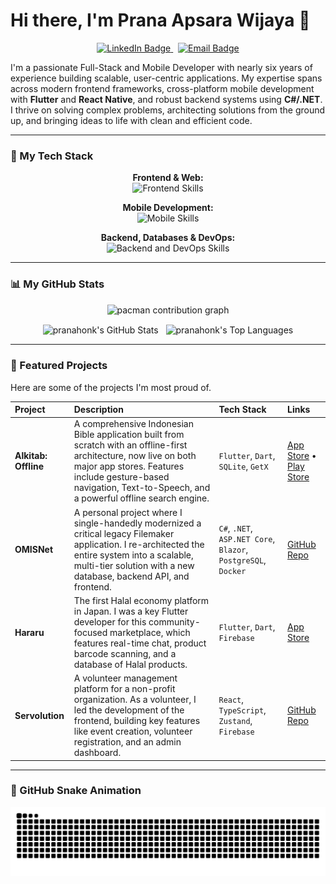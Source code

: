 # Hi there, I'm Prana Apsara Wijaya 👋

<p align="center">
  <a href="https://www.linkedin.com/in/prana-apsara-wijaya-974577174/">
    <img src="https://img.shields.io/badge/LinkedIn-0077B5?style=for-the-badge&logo=linkedin&logoColor=white" alt="LinkedIn Badge"/>
  </a>
  &nbsp;
  <a href="mailto:pranajobs@hotmail.com">
    <img src="https://img.shields.io/badge/Email-0078D4?style=for-the-badge&logo=microsoft-outlook&logoColor=white" alt="Email Badge"/>
  </a>
</p>

I'm a passionate Full-Stack and Mobile Developer with nearly six years of experience building scalable, user-centric applications. My expertise spans across modern frontend frameworks, cross-platform mobile development with **Flutter** and **React Native**, and robust backend systems using **C#/.NET**. I thrive on solving complex problems, architecting solutions from the ground up, and bringing ideas to life with clean and efficient code.

---

### 🔧 My Tech Stack

<p align="center">
  <strong>Frontend & Web:</strong><br>
  <img src="https://skillicons.dev/icons?i=react,nextjs,vue,nuxtjs,ts,js,html,css,tailwind,sass" alt="Frontend Skills"/>
</p>
<p align="center">
  <strong>Mobile Development:</strong><br>
  <img src="https://skillicons.dev/icons?i=flutter,dart,swift,androidstudio" alt="Mobile Skills"/>
</p>
<p align="center">
  <strong>Backend, Databases & DevOps:</strong><br>
  <img src="https://skillicons.dev/icons?i=cs,dotnet,nodejs,python,php,postgres,mongodb,docker,git,firebase" alt="Backend and DevOps Skills"/>
</p>

---

### 📊 My GitHub Stats

<p align="center">
  <picture>
    <source media="(prefers-color-scheme: dark)" srcset="https://raw.githubusercontent.com/pranahonk/pranahonk/output/pacman-contribution-graph-dark.svg">
    <source media="(prefers-color-scheme: light)" srcset="https://raw.githubusercontent.com/pranahonk/pranahonk/output/pacman-contribution-graph.svg">
    <img alt="pacman contribution graph" src="https://raw.githubusercontent.com/pranahonk/pranahonk/output/pacman-contribution-graph.svg">
  </picture>
</p>

<p align="center">
  <img align="center" src="https://github-readme-stats.vercel.app/api?username=pranahonk&show_icons=true&locale=en&theme=tokyonight" alt="pranahonk's GitHub Stats" />
  &nbsp;
  <img align="center" src="https://github-readme-stats.vercel.app/api/top-langs?username=pranahonk&layout=compact&locale=en&theme=tokyonight" alt="pranahonk's Top Languages" />
</p>

---

### 🚀 Featured Projects

Here are some of the projects I'm most proud of.

| Project | Description | Tech Stack | Links |
| :--- | :--- | :--- | :--- |
| **Alkitab: Offline** | A comprehensive Indonesian Bible application built from scratch with an offline-first architecture, now live on both major app stores. Features include gesture-based navigation, Text-to-Speech, and a powerful offline search engine. | `Flutter`, `Dart`, `SQLite`, `GetX` | [App Store](https://apps.apple.com/id/app/alkitab-offline/id6749470906) • [Play Store](https://play.google.com/store/apps/details?id=com.pranawijaya.new_bible_app) |
| **OMISNet** | A personal project where I single-handedly modernized a critical legacy Filemaker application. I re-architected the entire system into a scalable, multi-tier solution with a new database, backend API, and frontend. | `C#`, `.NET`, `ASP.NET Core`, `Blazor`, `PostgreSQL`, `Docker` | [GitHub Repo](https://github.com/pranahonk/OMISNet) |
| **Hararu** | The first Halal economy platform in Japan. I was a key Flutter developer for this community-focused marketplace, which features real-time chat, product barcode scanning, and a database of Halal products. | `Flutter`, `Dart`, `Firebase` | [App Store](https://apps.apple.com/id/app/hararu/id1575895928) |
| **Servolution** | A volunteer management platform for a non-profit organization. As a volunteer, I led the development of the frontend, building key features like event creation, volunteer registration, and an admin dashboard. | `React`, `TypeScript`, `Zustand`, `Firebase` | [GitHub Repo](https://github.com/pranahonk/gms-volunteer-management-v3.0) |

---

### 🐍 GitHub Snake Animation

<picture>
  <source media="(prefers-color-scheme: dark)" srcset="https://raw.githubusercontent.com/pranahonk/pranahonk/output/github-snake-dark.svg" />
  <source media="(prefers-color-scheme: light)" srcset="https://raw.githubusercontent.com/pranahonk/pranahonk/output/github-snake.svg" />
  <img alt="github snake animation" src="https://raw.githubusercontent.com/pranahonk/pranahonk/output/github-snake.svg" />
</picture>
